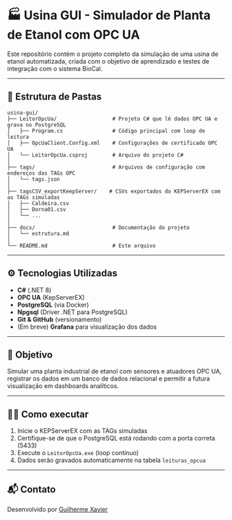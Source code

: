# 🏭 Usina GUI - Simulador de Planta de Etanol com OPC UA

Este repositório contém o projeto completo da simulação de uma usina de etanol automatizada, criada com o objetivo de aprendizado e testes de integração com o sistema BioCal.

---

## 📂 Estrutura de Pastas

```
usina-gui/
├── LeitorOpcUa/                  # Projeto C# que lê dados OPC UA e grava no PostgreSQL
│   ├── Program.cs                # Código principal com loop de leitura
│   ├── OpcUaClient.Config.xml    # Configurações de certificado OPC UA
│   └── LeitorOpcUa.csproj        # Arquivo do projeto C#
│
├── tags/                         # Arquivos de configuração com endereços das TAGs OPC
│   └── tags.json
│
├── tagsCSV_exportKeepServer/    # CSVs exportados do KEPServerEX com as TAGs simuladas
│   ├── Caldeira.csv
│   ├── Dorna01.csv
│   └── ...
│
├── docs/                         # Documentação do projeto
│   └── estrutura.md
│
└── README.md                     # Este arquivo
```

---

## ⚙️ Tecnologias Utilizadas

- **C#** (.NET 8)
- **OPC UA** (KepServerEX)
- **PostgreSQL** (via Docker)
- **Npgsql** (Driver .NET para PostgreSQL)
- **Git & GitHub** (versionamento)
- (Em breve) **Grafana** para visualização dos dados

---

## 🧠 Objetivo

Simular uma planta industrial de etanol com sensores e atuadores OPC UA, registrar os dados em um banco de dados relacional e permitir a futura visualização em dashboards analíticos.

---

## 👨‍💻 Como executar

1. Inicie o KEPServerEX com as TAGs simuladas
2. Certifique-se de que o PostgreSQL está rodando com a porta correta (5433)
3. Execute o `LeitorOpcUa.exe` (loop contínuo)
4. Dados serão gravados automaticamente na tabela `leituras_opcua`

---

## 📬 Contato

Desenvolvido por [Guilherme Xavier](https://www.linkedin.com/in/xavierguilherme)
